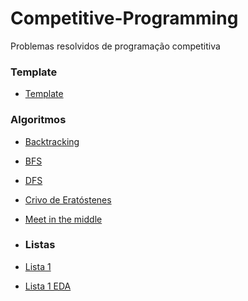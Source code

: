 # Competitive-Programming
Problemas resolvidos de programação competitiva

### Template
- [Template](template/)
  
### Algoritmos
- [Backtracking](backtraking/)
- [BFS](bfs/)
- [DFS](dfs/)
- [Crivo de Eratóstenes](crivodeEratostenes/)
- [Meet in the middle](Meet_in_the_middle/)
  
- ### Listas
- [Lista 1](lista1/)
- [Lista 1 EDA](ls1-C/)

